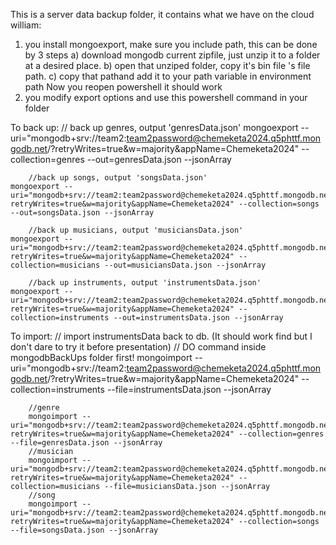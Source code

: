 This is a server data backup folder, it contains what we have on the cloud
william:
1. you install mongoexport, make sure you include path, this can be done by 3 steps
    a) download mongodb current zipfile, just unzip it to a folder at a desired place.
    b) open that unziped folder, copy it's bin file 's file path.
    c) copy that pathand add it to your path variable in environment path
        Now you reopen powershell it should work
2. you modify export options and use this powershell command in your folder

To back up:
        // back up genres, output 'genresData.json'
    mongoexport --uri="mongodb+srv://team2:team2password@chemeketa2024.q5phttf.mongodb.net/?retryWrites=true&w=majority&appName=Chemeketa2024" --collection=genres --out=genresData.json --jsonArray

        //back up songs, output 'songsData.json'
    mongoexport --uri="mongodb+srv://team2:team2password@chemeketa2024.q5phttf.mongodb.net/?retryWrites=true&w=majority&appName=Chemeketa2024" --collection=songs --out=songsData.json --jsonArray

        //back up musicians, output 'musiciansData.json'
    mongoexport --uri="mongodb+srv://team2:team2password@chemeketa2024.q5phttf.mongodb.net/?retryWrites=true&w=majority&appName=Chemeketa2024" --collection=musicians --out=musiciansData.json --jsonArray

        //back up instruments, output 'instrumentsData.json'
    mongoexport --uri="mongodb+srv://team2:team2password@chemeketa2024.q5phttf.mongodb.net/?retryWrites=true&w=majority&appName=Chemeketa2024" --collection=instruments --out=instrumentsData.json --jsonArray
To import:
        // import instrumentsData back to db. (It should work find but I don't dare to try it before presentation)
        //  DO  command inside mongodbBackUps folder first!
        mongoimport --uri="mongodb+srv://team2:team2password@chemeketa2024.q5phttf.mongodb.net/?retryWrites=true&w=majority&appName=Chemeketa2024" --collection=instruments --file=instrumentsData.json --jsonArray

        //genre
        mongoimport --uri="mongodb+srv://team2:team2password@chemeketa2024.q5phttf.mongodb.net/?retryWrites=true&w=majority&appName=Chemeketa2024" --collection=genres --file=genresData.json --jsonArray
        //musician
        mongoimport --uri="mongodb+srv://team2:team2password@chemeketa2024.q5phttf.mongodb.net/?retryWrites=true&w=majority&appName=Chemeketa2024" --collection=musicians --file=musiciansData.json --jsonArray
        //song
        mongoimport --uri="mongodb+srv://team2:team2password@chemeketa2024.q5phttf.mongodb.net/?retryWrites=true&w=majority&appName=Chemeketa2024" --collection=songs --file=songsData.json --jsonArray
